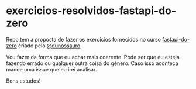 # exercicios-resolvidos-fastapi-do-zero

Repo tem a proposta de fazer os exercícios fornecidos no curso [fastapi-do-zero](https://github.com/dunossauro/fastapi-do-zero)
criado pelo [@dunossauro](https://github.com/dunossauro)

Vou fazer da forma que eu achar mais coerente. Pode ser que eu esteja fazendo
errado ou qualquer outra coisa do gênero. Caso isso aconteça mande uma issue
que eu irei analisar.

Bons estudos!
